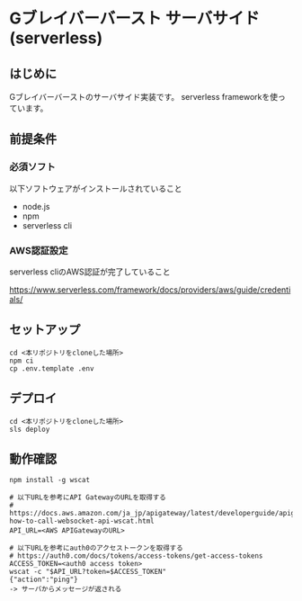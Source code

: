 # Gブレイバーバースト サーバサイド(serverless)

## はじめに
Gブレイバーバーストのサーバサイド実装です。
serverless frameworkを使っています。

## 前提条件
### 必須ソフト
以下ソフトウェアがインストールされていること

* node.js
* npm
* serverless cli

### AWS認証設定
serverless cliのAWS認証が完了していること

https://www.serverless.com/framework/docs/providers/aws/guide/credentials/

## セットアップ

```shell
cd <本リポジトリをcloneした場所>
npm ci
cp .env.template .env
```

## デプロイ

```shell
cd <本リポジトリをcloneした場所>
sls deploy
```

## 動作確認

```shell
npm install -g wscat

# 以下URLを参考にAPI GatewayのURLを取得する
# https://docs.aws.amazon.com/ja_jp/apigateway/latest/developerguide/apigateway-how-to-call-websocket-api-wscat.html 
API_URL=<AWS APIGatewayのURL>

# 以下URLを参考にauth0のアクセストークンを取得する
# https://auth0.com/docs/tokens/access-tokens/get-access-tokens
ACCESS_TOKEN=<auth0 access token>
wscat -c "$API_URL?token=$ACCESS_TOKEN"
{"action":"ping"}
-> サーバからメッセージが返される
```